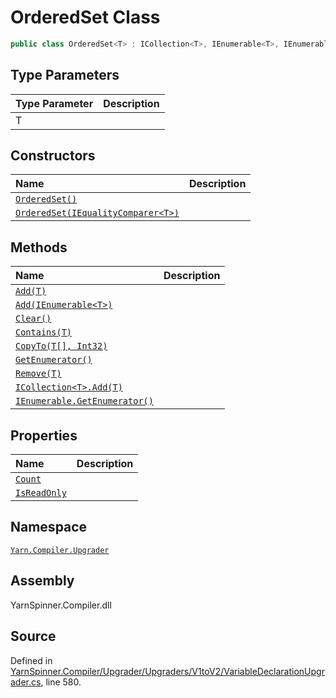 # OrderedSet<T> Class


```csharp
public class OrderedSet<T> : ICollection<T>, IEnumerable<T>, IEnumerable
```

## Type Parameters
|Type Parameter|Description|
|:---|:---|
|T||


## Constructors
|Name|Description|
|:---|:---|
|[`OrderedSet()`](/api/csharp/yarn.compiler.upgrader/orderedset-1._ctor.md)||
|[`OrderedSet(IEqualityComparer<T>)`](/api/csharp/yarn.compiler.upgrader/orderedset-1._ctor-system.collections.generic.iequalitycomparer--0--.md)||
## Methods
|Name|Description|
|:---|:---|
|[`Add(T)`](/api/csharp/yarn.compiler.upgrader/orderedset-1.add--0-.md)||
|[`Add(IEnumerable<T>)`](/api/csharp/yarn.compiler.upgrader/orderedset-1.add-system.collections.generic.ienumerable--0--.md)||
|[`Clear()`](/api/csharp/yarn.compiler.upgrader/orderedset-1.clear.md)||
|[`Contains(T)`](/api/csharp/yarn.compiler.upgrader/orderedset-1.contains--0-.md)||
|[`CopyTo(T[], Int32)`](/api/csharp/yarn.compiler.upgrader/orderedset-1.copyto--0--,system.int32-.md)||
|[`GetEnumerator()`](/api/csharp/yarn.compiler.upgrader/orderedset-1.getenumerator.md)||
|[`Remove(T)`](/api/csharp/yarn.compiler.upgrader/orderedset-1.remove--0-.md)||
|[`ICollection<T>.Add(T)`](/api/csharp/yarn.compiler.upgrader/orderedset-1.system_collections_generic_icollection-t-_add--0-.md)||
|[`IEnumerable.GetEnumerator()`](/api/csharp/yarn.compiler.upgrader/orderedset-1.system_collections_ienumerable_getenumerator.md)||
## Properties
|Name|Description|
|:---|:---|
|[`Count`](/api/csharp/yarn.compiler.upgrader/orderedset-1.count.md)||
|[`IsReadOnly`](/api/csharp/yarn.compiler.upgrader/orderedset-1.isreadonly.md)||
## Namespace
[`Yarn.Compiler.Upgrader`](/api/csharp/yarn.compiler.upgrader/README.md)

## Assembly
YarnSpinner.Compiler.dll

## Source
Defined in [YarnSpinner.Compiler/Upgrader/Upgraders/V1toV2/VariableDeclarationUpgrader.cs](https://github.com/YarnSpinnerTool/YarnSpinner//blob/develop/YarnSpinner.Compiler/Upgrader/Upgraders/V1toV2/VariableDeclarationUpgrader.cs#L580), line 580.
